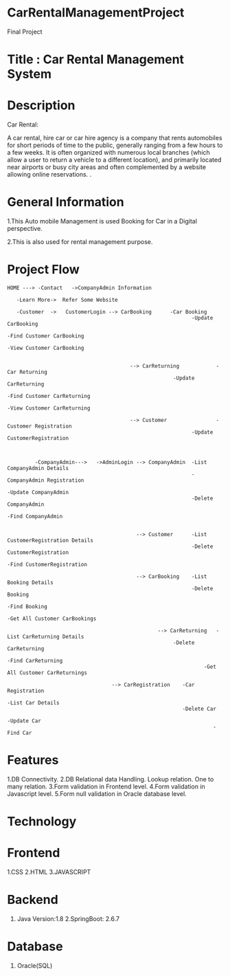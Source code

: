 # CarRentalManagementProject
Final Project


# Title : Car Rental Management System


# Description

Car Rental:

A car rental, hire car or car hire agency is a company that rents automobiles for short periods of time to the public, generally ranging from a few hours to a few weeks. It is often organized with numerous local branches (which allow a user to return a vehicle to a different location), and primarily located near airports or busy city areas and often complemented by a website allowing online reservations.
.

# General Information

1.This Auto mobile Management is used Booking for Car in a Digital perspective.

2.This is also used for rental management purpose.

# Project Flow

   
    HOME ---> -Contact   ->CompanyAdmin Information
			 
       -Learn More->  Refer Some Website 
			 
       -Customer  ->   CustomerLogin --> CarBooking      -Car Booking
			                                                    -Update CarBooking
																                          -Find Customer CarBooking
															                          	-View Customer CarBooking
																
				              
							                --> CarReturning            -Car Returning
                                                          -Update CarReturning
															                          	-Find Customer CarReturning
															                          	-View Customer CarReturning
                             
    							            --> Customer                -Customer Registration
			                                                    -Update CustomerRegistration
			 
			 
			 
			 -CompanyAdmin--->   ->AdminLogin --> CompanyAdmin  -List CompanyAdmin Details 
			                                                    -CompanyAdmin Registration
															                          	-Update CompanyAdmin
			                                                    -Delete CompanyAdmin
												                                  -Find CompanyAdmin
			 
			 
			                                  --> Customer      -List CustomerRegistration Details 
			                                                    -Delete CustomerRegistration
												                                  -Find CustomerRegistration
			 
			                                  --> CarBooking    -List Booking Details
			                                                    -Delete Booking
										                                      -Find Booking
										                                      -Get All Customer CarBookings
				              
							                         --> CarReturning   -List CarReturning Details
                                                          -Delete CarReturning
											                                    -Find CarReturning
                        					                        -Get All Customer CarReturnings         
 
                                      --> CarRegistration    -Car Registration
							                                               -List Car Details
                                                             -Delete Car
											                                       -Update Car
                        					                           -Find Car       
                

# Features

1.DB Connectivity.
2.DB Relational data Handling.
   Lookup relation.
   One to many relation.
3.Form validation in Frontend level.
4.Form validation in Javascript level.
5.Form null validation in Oracle database level.

# Technology

# Frontend 

1.CSS
2.HTML
3.JAVASCRIPT

# Backend

1. Java Version:1.8
2.SpringBoot: 2.6.7



# Database

1. Oracle(SQL)
